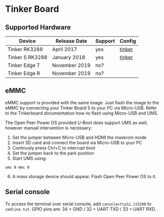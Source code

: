 # Tinker Board

## Supported Hardware

| Device         | Release Date  | Support | Config   |
|----------------|---------------|---------|----------|
| Tinker RK3288  | April 2017    | yes     | [tinker](../../../buildroot-external/configs/tinker_defconfig) |
| Tinker S RK3288| January 2018  | yes     | [tinker](../../../buildroot-external/configs/tinker_defconfig) |
| Tinker Edge T  | November 2019 | no?     |          |
| Tinker Edge R  | November 2019 | no?     |          |

## eMMC

eMMC support is provided with the same image. Just flash the image to the eMMC by connecting your Tinker Board S to your PC via Micro-USB. Refer to the Tinkerboard documentation how-to flash using Micro-USB and UMS.

The Open Peer Power OS provided U-Boot does support UMS as well,
however manual intervention is necessary:

 1. Set the jumper between Micro-USB and HDMI the maskrom mode
 2. Insert SD card and connect the board via Micro-USB to your PC
 3. Continusly press Ctrl+C to interrupt boot
 4. Set the jumper back to the park position
 5. Start UMS using:
```
ums 0 mmc 0
```
 6. A mass storage device should appear. Flash Open Peer Power OS to it.

## Serial console

To access the terminal over serial console, add `console=ttyS2,115200` to `cmdline.txt`. GPIO pins are: 34 = GND / 32 = UART TXD / 33 = UART RXD.
